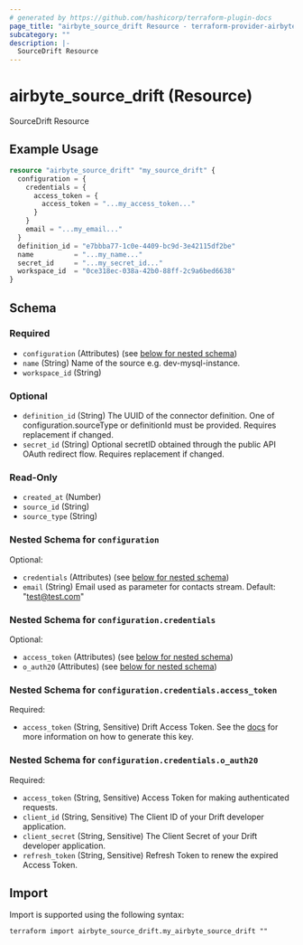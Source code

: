 ```yaml
---
# generated by https://github.com/hashicorp/terraform-plugin-docs
page_title: "airbyte_source_drift Resource - terraform-provider-airbyte"
subcategory: ""
description: |-
  SourceDrift Resource
---
```


# airbyte_source_drift (Resource)

SourceDrift Resource

## Example Usage

```terraform
resource "airbyte_source_drift" "my_source_drift" {
  configuration = {
    credentials = {
      access_token = {
        access_token = "...my_access_token..."
      }
    }
    email = "...my_email..."
  }
  definition_id = "e7bbba77-1c0e-4409-bc9d-3e42115df2be"
  name          = "...my_name..."
  secret_id     = "...my_secret_id..."
  workspace_id  = "0ce318ec-038a-42b0-88ff-2c9a6bed6638"
}
```

<!-- schema generated by tfplugindocs -->
## Schema

### Required

- `configuration` (Attributes) (see [below for nested schema](#nestedatt--configuration))
- `name` (String) Name of the source e.g. dev-mysql-instance.
- `workspace_id` (String)

### Optional

- `definition_id` (String) The UUID of the connector definition. One of configuration.sourceType or definitionId must be provided. Requires replacement if changed.
- `secret_id` (String) Optional secretID obtained through the public API OAuth redirect flow. Requires replacement if changed.

### Read-Only

- `created_at` (Number)
- `source_id` (String)
- `source_type` (String)

<a id="nestedatt--configuration"></a>
### Nested Schema for `configuration`

Optional:

- `credentials` (Attributes) (see [below for nested schema](#nestedatt--configuration--credentials))
- `email` (String) Email used as parameter for contacts stream. Default: "test@test.com"

<a id="nestedatt--configuration--credentials"></a>
### Nested Schema for `configuration.credentials`

Optional:

- `access_token` (Attributes) (see [below for nested schema](#nestedatt--configuration--credentials--access_token))
- `o_auth20` (Attributes) (see [below for nested schema](#nestedatt--configuration--credentials--o_auth20))

<a id="nestedatt--configuration--credentials--access_token"></a>
### Nested Schema for `configuration.credentials.access_token`

Required:

- `access_token` (String, Sensitive) Drift Access Token. See the <a href="https://docs.airbyte.com/integrations/sources/drift">docs</a> for more information on how to generate this key.


<a id="nestedatt--configuration--credentials--o_auth20"></a>
### Nested Schema for `configuration.credentials.o_auth20`

Required:

- `access_token` (String, Sensitive) Access Token for making authenticated requests.
- `client_id` (String, Sensitive) The Client ID of your Drift developer application.
- `client_secret` (String, Sensitive) The Client Secret of your Drift developer application.
- `refresh_token` (String, Sensitive) Refresh Token to renew the expired Access Token.

## Import

Import is supported using the following syntax:

```shell
terraform import airbyte_source_drift.my_airbyte_source_drift ""
```
